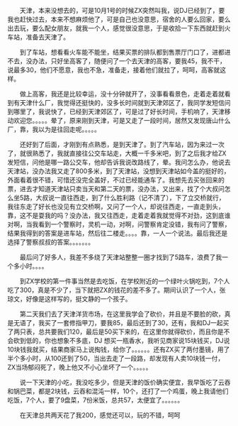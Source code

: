 <div id="sina_keyword_ad_area2" class="articalContent  ">
			<p STYLE="TEXT-INDENT: 2em">
天津，本来没想去的，可是10月1号的时候ZX突然叫我，说DJ已经到了，要我也赶快过去，本来不想麻烦他了，可是自己也没意思，宿舍的人要么回家，要么出去玩，要么配女朋友，就我一个人，感觉很没意思，于是收拾一下东西就赶到火车站，准备去天津了。</P>
<p STYLE="TEXT-INDENT: 2em">
到了车站，想看看火车能不能坐，结果买票的排队都到售票厅门口了，进都进不去，没办法，只好坐高客了，随便问了一个去天津的高客，要我45，我不干，说最多30，他们不愿意，我也不急，准备走，接着他们就拉了，呵呵，高客就这样。</P>
<p STYLE="TEXT-INDENT: 2em">
做上高客，我还是比较幸运，没十分钟就开了，没事看看景色，走着走着就看到有天津什么厂，我觉得还挺快的，没多长时间就到天津郊区了，我同学发短信问到哪里了，我说快了，已经到天津郊区了，可是过了好长时间，手机响了，天津移动欢迎您。。。。。晕了，原来刚到天津，可是又走了一段时间，居然又发现唐山什么厂，靠，我以为是往回走呢。。。。。</P>
<p STYLE="TEXT-INDENT: 2em">
还好到了后面，才刚到有点熟悉，是到天津了。到了汽车站，因为来过一次了，就很熟悉了，我就直接往公交车站走，大概一千多米吧，到了之后我才给ZX发短信，问他是哪一路公交车，他却告诉我说改路线了，晕。我问怎么办，他说去天津站，没办法我又走了800多米，到了天津站，没想到天津站如今盖的挺好的，外面看着很不错，可惜还没完全盖好，不过已经能通车了。我想先去买张回来的票，进去才知道天津站只卖当天和第二天的票，没办法，又出来，找了个大叔问怎么坐5路，大叔说一直往西走，到了什么胜利路（记不清了），下了立交桥就行，我往东走了好长也没见有立交桥啊，又问了一个人，却说往西走，一直走到头，靠，这不是耍我的吗？没办法，我又往西走，走着走着我就觉得不对劲，这到底谁对啊，当我看到一个警察时，灵机一动，对啊，问警察肯定没错，我有问了警察，结果我得到的答案是进车站，然后往二楼走。。。。靠，一人一个说法。最后我还是选择了警察叔叔的答案。。。。。。。</P>
<p STYLE="TEXT-INDENT: 2em">
最后问了好多人，我差不多绕了天津站整整一圈才找到了5路车，浪费了我一个多小时。。。。</P>
<p STYLE="TEXT-INDENT: 2em">
到ZX学校的第一件事当然是去吃饭，在学校附近的一个绿叶火锅吃到，7个人吃了300，真是不少了，当下就把ZX的钱花的差不多了。期间认识了一个人，张琼文，好像是这样写的，挺文静的一个孩子。</P>
<p STYLE="TEXT-INDENT: 2em">
第二天我们去了天津洋货市场，在这里我学会了砍价，并且是不要脸的砍，真是无语了，我买了一套修指甲刀，要我85，最后还到了30，还有，我和DJ一起买了两只表，总共要我们120，最后是50买下来的，在这里你就得砍价，而且你是不会砍到低的，你也想象不多底，DJ
想买一瓶香水，我听见商家说15块钱买，DJ说10块钱我就买，结果商家马上说掏钱，给你了。。。。。。还有ZX买了两付墨镜，用了半个多小时，从100还到了50，当出去走了一段路，却发现有人卖10块钱一付，ZX当场郁闷死了，晚上他又不小心坐坏了一个。。。。。</P>
<p STYLE="TEXT-INDENT: 2em">
说一下天津的小吃，我没吃多少，但是天津的饭价确实便宜，我早饭吃了云吞和锅巴菜，都是2块钱，云吞和混沌一样，10个，还打了一个鸡蛋，晚上我请他们吃饭，7个人，要了9盘菜，7份米饭，总共57，太便宜了。。。。。。</P>
<p STYLE="TEXT-INDENT: 2em">在天津总共两天花了我200，感觉还可以，玩的不错，呵呵</P>							
		</div>